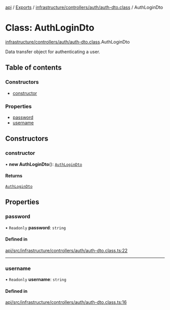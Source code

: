 [api](../README.md) / [Exports](../modules.md) / [infrastructure/controllers/auth/auth-dto.class](../modules/infrastructure_controllers_auth_auth_dto_class.md) / AuthLoginDto

# Class: AuthLoginDto

[infrastructure/controllers/auth/auth-dto.class](../modules/infrastructure_controllers_auth_auth_dto_class.md).AuthLoginDto

Data transfer object for authenticating a user.

## Table of contents

### Constructors

- [constructor](infrastructure_controllers_auth_auth_dto_class.AuthLoginDto.md#constructor)

### Properties

- [password](infrastructure_controllers_auth_auth_dto_class.AuthLoginDto.md#password)
- [username](infrastructure_controllers_auth_auth_dto_class.AuthLoginDto.md#username)

## Constructors

### constructor

• **new AuthLoginDto**(): [`AuthLoginDto`](infrastructure_controllers_auth_auth_dto_class.AuthLoginDto.md)

#### Returns

[`AuthLoginDto`](infrastructure_controllers_auth_auth_dto_class.AuthLoginDto.md)

## Properties

### password

• `Readonly` **password**: `string`

#### Defined in

[api/src/infrastructure/controllers/auth/auth-dto.class.ts:22](https://github.com/No-Country/restaurant-reservation-manager/blob/d2fd85f/api/src/infrastructure/controllers/auth/auth-dto.class.ts#L22)

---

### username

• `Readonly` **username**: `string`

#### Defined in

[api/src/infrastructure/controllers/auth/auth-dto.class.ts:16](https://github.com/No-Country/restaurant-reservation-manager/blob/d2fd85f/api/src/infrastructure/controllers/auth/auth-dto.class.ts#L16)
